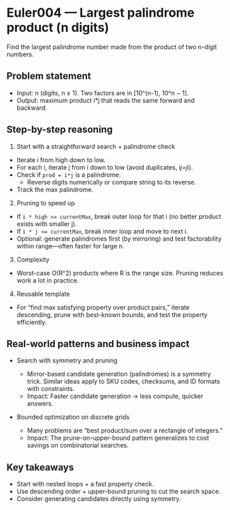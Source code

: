 # Euler004 — Largest palindrome product (n digits)

Find the largest palindrome number made from the product of two n-digit numbers.

## Problem statement

- Input: n (digits, n ≥ 1). Two factors are in [10^(n-1), 10^n − 1].
- Output: maximum product i*j that reads the same forward and backward.

## Step-by-step reasoning

1) Start with a straightforward search + palindrome check
- Iterate i from high down to low.
- For each i, iterate j from i down to low (avoid duplicates, i*j=j*i).
- Check if `prod = i*j` is a palindrome:
  - Reverse digits numerically or compare string to its reverse.
- Track the max palindrome.

2) Pruning to speed up
- If `i * high <= currentMax`, break outer loop for that i (no better product exists with smaller j).
- If `i * j <= currentMax`, break inner loop and move to next i.
- Optional: generate palindromes first (by mirroring) and test factorability within range—often faster for large n.

3) Complexity
- Worst-case O(R^2) products where R is the range size. Pruning reduces work a lot in practice.

4) Reusable template
- For “find max satisfying property over product pairs,” iterate descending, prune with best-known bounds, and test the property efficiently.

## Real-world patterns and business impact

- Search with symmetry and pruning
  - Mirror-based candidate generation (palindromes) is a symmetry trick. Similar ideas apply to SKU codes, checksums, and ID formats with constraints.
  - Impact: Faster candidate generation → less compute, quicker answers.

- Bounded optimization on discrete grids
  - Many problems are “best product/sum over a rectangle of integers.”
  - Impact: The prune-on-upper-bound pattern generalizes to cost savings on combinatorial searches.

## Key takeaways
- Start with nested loops + a fast property check.
- Use descending order + upper-bound pruning to cut the search space.
- Consider generating candidates directly using symmetry.

